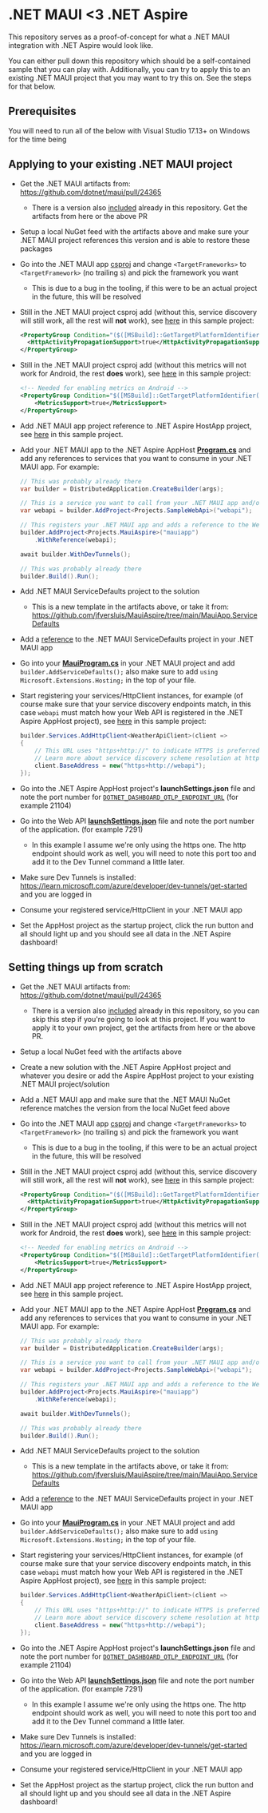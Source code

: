 # .NET MAUI <3 .NET Aspire

This repository serves as a proof-of-concept for what a .NET MAUI integration with .NET Aspire would look like.

You can either pull down this repository which should be a self-contained sample that you can play with. Additionally, you can try to apply this to an existing .NET MAUI project that you may want to try this on. See the steps for that below.

## Prerequisites

You will need to run all of the below with Visual Studio 17.13+ on Windows for the time being

## Applying to your existing .NET MAUI project

* Get the .NET MAUI artifacts from: https://github.com/dotnet/maui/pull/24365
  * There is a version also [included](https://github.com/jfversluis/MauiAspire/tree/main/nuget) already in this repository. Get the artifacts from here or the above PR
* Setup a local NuGet feed with the artifacts above and make sure your .NET MAUI project references this version and is able to restore these packages
* Go into the .NET MAUI app [csproj](https://github.com/jfversluis/MauiAspire/blob/main/MauiAspire/MauiAspire.csproj#L4) and change `<TargetFrameworks>` to `<TargetFramework>` (no trailing s) and pick the framework you want
  * This is due to a bug in the tooling, if this were to be an actual project in the future, this will be resolved
* Still in the .NET MAUI project csproj add (without this, service discovery will still work, all the rest will **not** work), see [here](https://github.com/jfversluis/MauiAspire/blob/main/MauiAspire/MauiAspire.csproj#L43-L46) in this sample project:
  ```xml
  <PropertyGroup Condition="($([MSBuild]::GetTargetPlatformIdentifier('$(TargetFramework)')) == 'android' or $([MSBuild]::GetTargetPlatformIdentifier('$(TargetFramework)')) == 'ios') and '$(Configuration)' == 'Debug'">
    <HttpActivityPropagationSupport>true</HttpActivityPropagationSupport>
  </PropertyGroup>
  ```
  
* Still in the .NET MAUI project csproj add (without this metrics will not work for Android, the rest **does** work), see [here](https://github.com/jfversluis/MauiAspire/blob/main/MauiAspire/MauiAspire.csproj#L48-L51) in this sample project:
  ```xml
  <!-- Needed for enabling metrics on Android -->
  <PropertyGroup Condition="$([MSBuild]::GetTargetPlatformIdentifier('$(TargetFramework)')) == 'android' and '$(Configuration)' == 'Debug'">
      <MetricsSupport>true</MetricsSupport>
  </PropertyGroup>
  ```
  
* Add .NET MAUI app project reference to .NET Aspire HostApp project, see [here](https://github.com/jfversluis/MauiAspire/blob/main/MauiAspire.AppHost/MauiAspire.AppHost.csproj#L19) in this sample project.
* Add your .NET MAUI app to the .NET Aspire AppHost [**Program.cs**](https://github.com/jfversluis/MauiAspire/blob/main/MauiAspire.AppHost/Program.cs) and add any references to services that you want to consume in your .NET MAUI app. For example:
  ```csharp
  // This was probably already there
  var builder = DistributedApplication.CreateBuilder(args);

  // This is a service you want to call from your .NET MAUI app and/or other projects
  var webapi = builder.AddProject<Projects.SampleWebApi>("webapi");

  // This registers your .NET MAUI app and adds a reference to the Web API you want to call
  builder.AddProject<Projects.MauiAspire>("mauiapp")
      .WithReference(webapi);

  await builder.WithDevTunnels();

  // This was probably already there
  builder.Build().Run();
  ```
* Add .NET MAUI ServiceDefaults project to the solution
  * This is a new template in the artifacts above, or take it from: https://github.com/jfversluis/MauiAspire/tree/main/MauiApp.ServiceDefaults
* Add a [reference](https://github.com/jfversluis/MauiAspire/blob/main/MauiAspire/MauiAspire.csproj#L77) to the .NET MAUI ServiceDefaults project in your .NET MAUI app
* Go into your [**MauiProgram.cs**](https://github.com/jfversluis/MauiAspire/blob/main/MauiAspire/MauiProgram.cs#L19) in your .NET MAUI project and add `builder.AddServiceDefaults();` also make sure to add `using Microsoft.Extensions.Hosting;` in the top of your file.
* Start registering your services/HttpClient instances, for example (of course make sure that your service discovery endpoints match, in this case `webapi` must match how your Web API is registered in the .NET Aspire AppHost project), see [here](https://github.com/jfversluis/MauiAspire/blob/main/MauiAspire/MauiProgram.cs#L21-L26) in this sample project:
  ```csharp
  builder.Services.AddHttpClient<WeatherApiClient>(client =>
  {
      // This URL uses "https+http://" to indicate HTTPS is preferred over HTTP.
      // Learn more about service discovery scheme resolution at https://aka.ms/dotnet/sdschemes.
      client.BaseAddress = new("https+http://webapi");
  });
  ```
* Go into the .NET Aspire AppHost project's **launchSettings.json** file and note the port number for [`DOTNET_DASHBOARD_OTLP_ENDPOINT_URL`](https://github.com/jfversluis/MauiAspire/blob/main/MauiAspire.AppHost/Properties/launchSettings.json#L13) (for example 21104)
* Go into the Web API [**launchSettings.json**](https://github.com/jfversluis/MauiAspire/blob/main/SampleWebApi/Properties/launchSettings.json#L17) file and note the port number of the application. (for example 7291)
  * In this example I assume we're only using the https one. The http endpoint should work as well, you will need to note this port too and add it to the Dev Tunnel command a little later.
* Make sure Dev Tunnels is installed: https://learn.microsoft.com/azure/developer/dev-tunnels/get-started and you are logged in
* Consume your registered service/HttpClient in your .NET MAUI app
* Set the AppHost project as the startup project, click the run button and all should light up and you should see all data in the .NET Aspire dashboard!

## Setting things up from scratch

* Get the .NET MAUI artifacts from: https://github.com/dotnet/maui/pull/24365
  * There is a version also [included](https://github.com/jfversluis/MauiAspire/tree/main/nuget) already in this repository, so you can skip this step if you're going to look at this project. If you want to apply it to your own project, get the artifacts from here or the above PR.
* Setup a local NuGet feed with the artifacts above
* Create a new solution with the .NET Aspire AppHost project and whatever you desire or add the Aspire AppHost project to your existing .NET MAUI project/solution
* Add a .NET MAUI app and make sure that the .NET MAUI NuGet reference matches the version from the local NuGet feed above
* Go into the .NET MAUI app [csproj](https://github.com/jfversluis/MauiAspire/blob/main/MauiAspire/MauiAspire.csproj#L4) and change `<TargetFrameworks>` to `<TargetFramework>` (no trailing s) and pick the framework you want
  * This is due to a bug in the tooling, if this were to be an actual project in the future, this will be resolved
* Still in the .NET MAUI project csproj add (without this, service discovery will still work, all the rest will **not** work), see [here](https://github.com/jfversluis/MauiAspire/blob/main/MauiAspire/MauiAspire.csproj#L43-L46) in this sample project:
  ```xml
  <PropertyGroup Condition="($([MSBuild]::GetTargetPlatformIdentifier('$(TargetFramework)')) == 'android' or $([MSBuild]::GetTargetPlatformIdentifier('$(TargetFramework)')) == 'ios') and '$(Configuration)' == 'Debug'">
    <HttpActivityPropagationSupport>true</HttpActivityPropagationSupport>
  </PropertyGroup>
  ```
  
* Still in the .NET MAUI project csproj add (without this metrics will not work for Android, the rest **does** work), see [here](https://github.com/jfversluis/MauiAspire/blob/main/MauiAspire/MauiAspire.csproj#L48-L51) in this sample project:
  ```xml
  <!-- Needed for enabling metrics on Android -->
  <PropertyGroup Condition="$([MSBuild]::GetTargetPlatformIdentifier('$(TargetFramework)')) == 'android' and '$(Configuration)' == 'Debug'">
      <MetricsSupport>true</MetricsSupport>
  </PropertyGroup>
  ```
  
* Add .NET MAUI app project reference to .NET Aspire HostApp project, see [here](https://github.com/jfversluis/MauiAspire/blob/main/MauiAspire.AppHost/MauiAspire.AppHost.csproj#L19) in this sample project.
* Add your .NET MAUI app to the .NET Aspire AppHost [**Program.cs**](https://github.com/jfversluis/MauiAspire/blob/main/MauiAspire.AppHost/Program.cs) and add any references to services that you want to consume in your .NET MAUI app. For example:
  ```csharp
  // This was probably already there
  var builder = DistributedApplication.CreateBuilder(args);

  // This is a service you want to call from your .NET MAUI app and/or other projects
  var webapi = builder.AddProject<Projects.SampleWebApi>("webapi");

  // This registers your .NET MAUI app and adds a reference to the Web API you want to call
  builder.AddProject<Projects.MauiAspire>("mauiapp")
      .WithReference(webapi);

  await builder.WithDevTunnels();

  // This was probably already there
  builder.Build().Run();
  ```
* Add .NET MAUI ServiceDefaults project to the solution
  * This is a new template in the artifacts above, or take it from: https://github.com/jfversluis/MauiAspire/tree/main/MauiApp.ServiceDefaults
* Add a [reference](https://github.com/jfversluis/MauiAspire/blob/main/MauiAspire/MauiAspire.csproj#L77) to the .NET MAUI ServiceDefaults project in your .NET MAUI app
* Go into your [**MauiProgram.cs**](https://github.com/jfversluis/MauiAspire/blob/main/MauiAspire/MauiProgram.cs#L19) in your .NET MAUI project and add `builder.AddServiceDefaults();` also make sure to add `using Microsoft.Extensions.Hosting;` in the top of your file.
* Start registering your services/HttpClient instances, for example (of course make sure that your service discovery endpoints match, in this case `webapi` must match how your Web API is registered in the .NET Aspire AppHost project), see [here](https://github.com/jfversluis/MauiAspire/blob/main/MauiAspire/MauiProgram.cs#L21-L26) in this sample project:
  ```csharp
  builder.Services.AddHttpClient<WeatherApiClient>(client =>
  {
      // This URL uses "https+http://" to indicate HTTPS is preferred over HTTP.
      // Learn more about service discovery scheme resolution at https://aka.ms/dotnet/sdschemes.
      client.BaseAddress = new("https+http://webapi");
  });
  ```
* Go into the .NET Aspire AppHost project's **launchSettings.json** file and note the port number for [`DOTNET_DASHBOARD_OTLP_ENDPOINT_URL`](https://github.com/jfversluis/MauiAspire/blob/main/MauiAspire.AppHost/Properties/launchSettings.json#L13) (for example 21104)
* Go into the Web API [**launchSettings.json**](https://github.com/jfversluis/MauiAspire/blob/main/SampleWebApi/Properties/launchSettings.json#L17) file and note the port number of the application. (for example 7291)
  * In this example I assume we're only using the https one. The http endpoint should work as well, you will need to note this port too and add it to the Dev Tunnel command a little later.
* Make sure Dev Tunnels is installed: https://learn.microsoft.com/azure/developer/dev-tunnels/get-started and you are logged in
* Consume your registered service/HttpClient in your .NET MAUI app
* Set the AppHost project as the startup project, click the run button and all should light up and you should see all data in the .NET Aspire dashboard!
